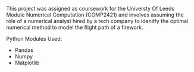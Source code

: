 This project was assigned as coursework for the Universty Of Leeds Module Numerical Computation (COMP2421) and involves assuming the role of a numerical analyst hired by a tech company to idenitfy the optimal numerical method to model the flight path of a firework.

Python Modules Used:

- Pandas
- Numpy
- Matplotlib
